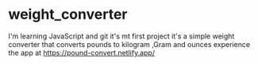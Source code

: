 # weight_converter
I'm learning JavaScript and git
it's mt first project
it's a simple weight converter that converts pounds to kilogram ,Gram and ounces
experience the app at https://pound-convert.netlify.app/

